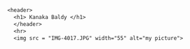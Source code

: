 

<html lang="en">
  <head>
    <meta charset="utf-8">
    <meta name="viewport" content="width=device-width">
    <title>replit</title>
    <link href="style.css" rel="stylesheet" type="text/css" />
  </head>
  <body>
    
    <header>
      <h1> Kanaka Baldy </h1>
      </header>
      <hr>
      <img src = "IMG-4017.JPG" width="55" alt="my picture">
     
